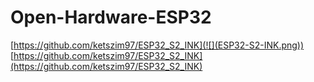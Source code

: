 # Open-Hardware-ESP32

[https://github.com/ketszim97/ESP32_S2_INK](![](ESP32-S2-INK.png))
[https://github.com/ketszim97/ESP32_S2_INK](https://github.com/ketszim97/ESP32_S2_INK)
